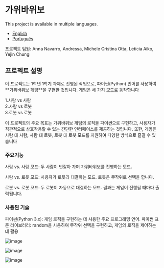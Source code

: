 # 가위바위보
This project is available in multiple languages.
- [English](README.md)
- [Português](README.pt.md)

프로젝트 팀원: Anna Navarro, Andressa, Michele Cristina Otta, Letícia Aiko, Yejin Chung

<h2>프로젝트 설명</h2>
이 프로젝트는 1학년 1학기 과제로 진행된 작업으로, 파이썬(Python) 언어를 사용하여 **가위바위보 게임**을 구현한 것입니다. 게임은 세 가지 모드로 동작합니다<br>



1.사람 vs 사람<br>
2.사람 vs 로봇<br>
3.로봇 vs 로봇<br>

이 프로젝트의 주요 목표는 가위바위보 게임의 로직을 파이썬으로 구현하고, 사용자가 직관적으로 상호작용할 수 있는 간단한 인터페이스를 제공하는 것입니다. 또한, 게임은 사람 대 사람, 사람 대 로봇, 로봇 대 로봇 모드를 지원하여 다양한 방식으로 즐길 수 있습니다

<h3>주요기능</h3>
사람 vs. 사람 모드: 두 사람이 번갈아 가며 가위바위보를 진행하는 모드.

사람 vs. 로봇 모드: 사용자가 로봇과 대결하는 모드. 로봇은 무작위로 선택을 합니다.

로봇 vs. 로봇 모드: 두 로봇이 자동으로 대결하는 모드. 결과는 게임이 진행될 때마다 출력됩니다.

<h3>사용된 기술</h3>
파이썬(Python 3.x): 게임 로직을 구현하는 데 사용한 주요 프로그래밍 언어.
파이썬 표준 라이브러리: random을 사용하여 무작위 선택을 구현하고, 게임의 로직을 제어하는 데 활용

![image](https://github.com/user-attachments/assets/209b73af-288f-4d77-b24e-767bd0d20649)


![image](https://github.com/user-attachments/assets/62af4052-70fc-4917-9cbb-a4fad66a161b)

![image](https://github.com/user-attachments/assets/6e1a39a9-3fd4-4801-9a91-fe2e0a206d2e)

